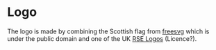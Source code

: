 # Logo

The logo is made by combining the Scottish flag from [freesvg](https://freesvg.org/scottish-flag)
which is under the public domain and one of the UK [RSE Logos](https://github.com/rseng/logos) (Licence?).

